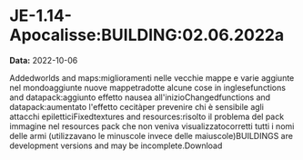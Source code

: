 # JE-1.14-Apocalisse:BUILDING:02.06.2022a

**Data:** 2022-10-06

Addedworlds and maps:miglioramenti nelle vecchie mappe e varie aggiunte nel mondoaggiunte nuove mappetradotte alcune cose in inglesefunctions and datapack:aggiunto effetto nausea all'inizioChangedfunctions and datapack:aumentato l'effetto cecitàper prevenire chi è sensibile agli attacchi epiletticiFixedtextures and resources:risolto il problema del pack immagine nel resources pack che non veniva visualizzatocorretti tutti i nomi delle armi (utilizzavano le minuscole invece delle maiuscole)BUILDINGS are development versions and may be incomplete.Download
